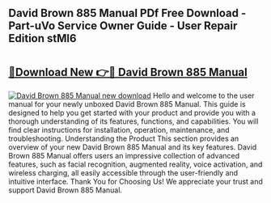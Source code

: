 ## David Brown 885 Manual PDf Free Download - Part-uVo Service Owner Guide - User Repair Edition stMl6

# <h2><a href="http://cf20722.oget.top/?id=David+Brown+885+Manual">🔗Download New 👉🔴 David Brown 885 Manual</a></h2>

[![David Brown 885 Manual new download](https://i.imgur.com/5g1atiW.png)](http://cf20722.oget.top/?id=David+Brown+885+Manual)
Hello and welcome to the user manual for your newly unboxed David Brown 885 Manual. This guide is designed to help you get started with your product and provide you with a thorough understanding of its features, functions, and capabilities. You will find clear instructions for installation, operation, maintenance, and troubleshooting. Understanding the Product This section provides an overview of your new David Brown 885 Manual and its key features. David Brown 885 Manual offers users an impressive collection of advanced features, such as facial recognition, augmented reality, voice activation, and wireless charging, all easily accessible through the user-friendly and intuitive interface. Thank You for Choosing Us! We appreciate your trust and support David Brown 885 Manual.

